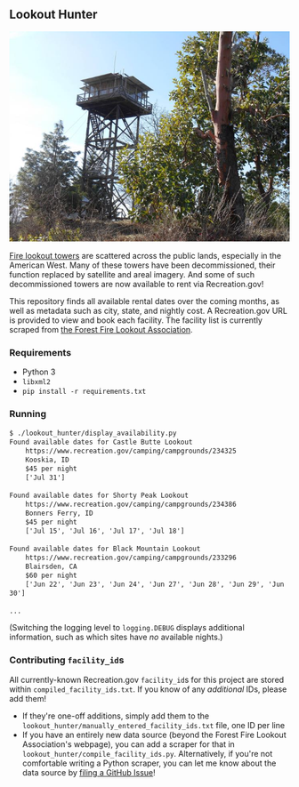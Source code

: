 Lookout Hunter
---

![](lookout.jpg)

[Fire lookout towers](https://en.wikipedia.org/wiki/Fire_lookout_tower) are scattered across the public lands, especially in the American West. Many of these towers have been decommissioned, their function replaced by satellite and areal imagery. And some of such decommissioned towers are now available to rent via Recreation.gov!

This repository finds all available rental dates over the coming months, as well as metadata such as city, state, and nightly cost. A Recreation.gov URL is provided to view and book each facility. The facility list is currently scraped from [the Forest Fire Lookout Association](https://www.firelookout.org/lookout-rentals.html).

### Requirements

- Python 3
- `libxml2`
- `pip install -r requirements.txt`

### Running

```
$ ./lookout_hunter/display_availability.py
Found available dates for Castle Butte Lookout
    https://www.recreation.gov/camping/campgrounds/234325
    Kooskia, ID
    $45 per night
    ['Jul 31']

Found available dates for Shorty Peak Lookout
    https://www.recreation.gov/camping/campgrounds/234386
    Bonners Ferry, ID
    $45 per night
    ['Jul 15', 'Jul 16', 'Jul 17', 'Jul 18']

Found available dates for Black Mountain Lookout
    https://www.recreation.gov/camping/campgrounds/233296
    Blairsden, CA
    $60 per night
    ['Jun 22', 'Jun 23', 'Jun 24', 'Jun 27', 'Jun 28', 'Jun 29', 'Jun 30']

...
```

(Switching the logging level to `logging.DEBUG` displays additional information, such as which sites have _no_ available nights.)

### Contributing `facility_id`s

All currently-known Recreation.gov `facility_id`s for this project are stored within `compiled_facility_ids.txt`. If you know of any _additional_ IDs, please add them!

- If they're one-off additions, simply add them to the `lookout_hunter/manually_entered_facility_ids.txt` file, one ID per line
- If you have an entirely new data source (beyond the Forest Fire Lookout Association's webpage), you can add a scraper for that in `lookout_hunter/compile_facility_ids.py`. Alternatively, if you're not comfortable writing a Python scraper, you can let me know about the data source by [filing a GitHub Issue](https://github.com/mileswwatkins/lookout_hunter/issues)!
